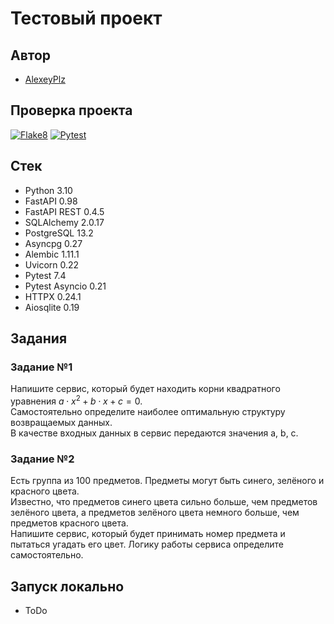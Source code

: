 # Тестовый проект
## Автор
- [AlexeyPlz](https://github.com/AlexeyPlz)
## Проверка проекта
[![Flake8](https://github.com/AlexeyPlz/Test_Project/actions/workflows/codestyle.yml/badge.svg)](https://github.com/AlexeyPlz/Test_Project/actions/workflows/codestyle.yml)
[![Pytest](https://github.com/AlexeyPlz/Test_Project/actions/workflows/test.yml/badge.svg)](https://github.com/AlexeyPlz/Test_Project/actions/workflows/test.yml)
## Стек
- Python 3.10
- FastAPI 0.98
- FastAPI REST 0.4.5
- SQLAlchemy 2.0.17
- PostgreSQL 13.2
- Asyncpg 0.27
- Alembic 1.11.1
- Uvicorn 0.22
- Pytest 7.4
- Pytest Asyncio 0.21
- HTTPX 0.24.1
- Aiosqlite 0.19
## Задания
### Задание №1
Напишите сервис, который будет находить корни квадратного уравнения $a\cdot x^2 + b\cdot x + c = 0$.  
Самостоятельно определите наиболее оптимальную структуру возвращаемых данных.  
В качестве входных данных в сервис передаются значения a, b, c.
### Задание №2
Есть группа из 100 предметов. Предметы могут быть синего, зелёного и красного цвета.  
Известно, что предметов синего цвета сильно больше, чем предметов зелёного цвета, а предметов зелёного цвета немного больше, чем предметов красного цвета.  
Напишите сервис, который будет принимать номер предмета и пытаться угадать его цвет. Логику работы сервиса определите самостоятельно.
## Запуск локально
- ToDo
